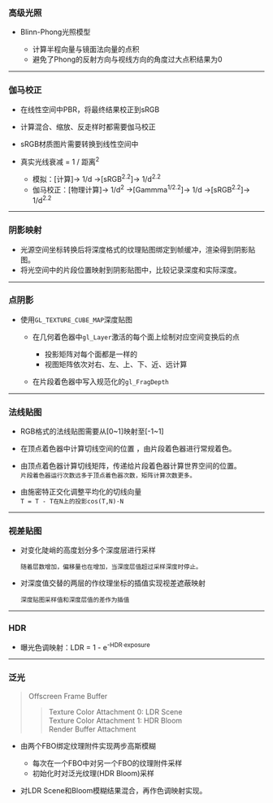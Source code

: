 ### 高级光照

* Blinn-Phong光照模型

  * 计算半程向量与镜面法向量的点积
  * 避免了Phong的反射方向与视线方向的角度过大点积结果为0


---
### 伽马校正

* 在线性空间中PBR，将最终结果校正到sRGB
* 计算混合、缩放、反走样时都需要伽马校正
* sRGB材质图片需要转换到线性空间中


* 真实光线衰减 = 1 / 距离<sup>2</sup>
  * 模拟：\[计算]-> 1/d ->\[sRGB<sup>2.2</sup>]-> 1/d<sup>2.2</sup>
  * 伽马校正：\[物理计算]-> 1/d<sup>2</sup> ->\[Gammma<sup>1/2.2</sup>]-> 1/d ->\[sRGB<sup>2.2</sup>]-> 1/d<sup>2.2</sup>


---
### 阴影映射


* 光源空间坐标转换后将深度格式的纹理贴图绑定到帧缓冲，渲染得到阴影贴图。
* 将光空间中的片段位置映射到阴影贴图中，比较记录深度和实际深度。


---
### 点阴影

* 使用`GL_TEXTURE_CUBE_MAP`深度贴图

  * 在几何着色器中`gl_Layer`激活的每个面上绘制对应空间变换后的点
  
    * 投影矩阵对每个面都是一样的
    * 视图矩阵依次对右、左、上、下、近、远计算
  * 在片段着色器中写入规范化的`gl_FragDepth`


---
### 法线贴图

* RGB格式的法线贴图需要从\[0\~1]映射至\[-1\~1]

* 在顶点着色器中计算切线空间的位置 ，由片段着色器进行常规着色。

* 由顶点着色器计算切线矩阵，传递给片段着色器计算世界空间的位置。<br>
  `片段着色器运行次数远多于顶点着色器次数，矩阵计算次数更多。`
  
* 由施密特正交化调整平均化的切线向量<br>
  `T = T - T在N上的投影cos(T,N)·N`


---
### 视差贴图


* 对变化陡峭的高度划分多个深度层进行采样

  `随着层数增加，偏移量也在增加，当深度层值超过采样深度时停止。`

* 对深度值交替的两层的作纹理坐标的插值实现视差遮蔽映射

  `深度贴图采样值和深度层值的差作为插值`


---
### HDR


* 曝光色调映射：LDR = 1 - e<sup>-HDR·exposure</sup> 


---
### 泛光

> Offscreen Frame Buffer
>> Texture Color Attachment 0:   LDR Scene<br>
>> Texture Color Attachment 1:   HDR Bloom<br>
>> Render Buffer Attachment

* 由两个FBO绑定纹理附件实现两步高斯模糊<br>
  * 每次在一个FBO中对另一个FBO的纹理附件采样
  * 初始化时对泛光纹理(HDR Bloom)采样

* 对LDR Scene和Bloom模糊结果混合，再作色调映射实现。
